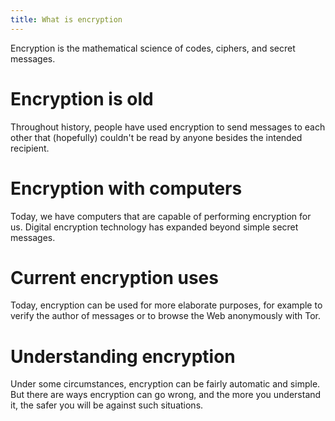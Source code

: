 ```yaml
---
title: What is encryption
---
```

Encryption is the mathematical science of codes, ciphers, and secret messages.
<br>
# Encryption is old
Throughout history, people have used encryption to send messages to each other that (hopefully) couldn't be read by anyone besides the intended recipient.
<br>
# Encryption with computers
Today, we have computers that are capable of performing encryption for us. Digital encryption technology has expanded beyond simple secret messages.
<br>
# Current encryption uses
Today, encryption can be used for more elaborate purposes, for example to verify the author of messages or to browse the Web anonymously with Tor.
<br>
# Understanding encryption
Under some circumstances, encryption can be fairly automatic and simple. But there are ways encryption can go wrong, and the more you understand it, the safer you will be against such situations.
